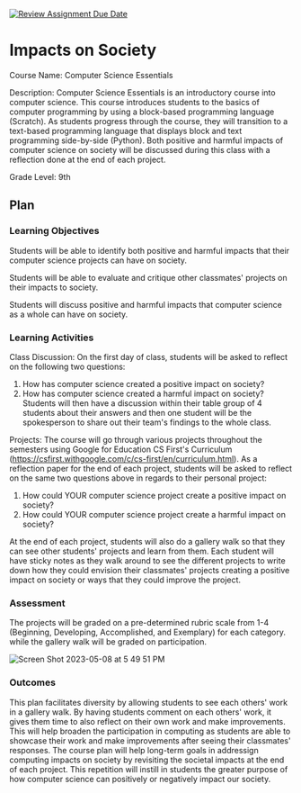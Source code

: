 [![Review Assignment Due Date](https://classroom.github.com/assets/deadline-readme-button-24ddc0f5d75046c5622901739e7c5dd533143b0c8e959d652212380cedb1ea36.svg)](https://classroom.github.com/a/ZbDEPIzT)
# Impacts on Society

Course Name: Computer Science Essentials

Description: Computer Science Essentials is an introductory course into computer science. This course introduces students to the basics of computer programming by using a block-based programming language (Scratch). As students progress through the course, they will transition to a text-based programming language that displays block and text programming side-by-side (Python). Both positive and harmful impacts of computer science on society will be discussed during this class with a reflection done at the end of each project.

Grade Level: 9th

## Plan

### Learning Objectives

Students will be able to identify both positive and harmful impacts that their computer science projects can have on society.

Students will be able to evaluate and critique other classmates' projects on their impacts to society.

Students will discuss positive and harmful impacts that computer science as a whole can have on society.

### Learning Activities

Class Discussion: On the first day of class, students will be asked to reflect on the following two questions:
1. How has computer science created a positive impact on society?
2. How has computer science created a harmful impact on society?
Students will then have a discussion within their table group of 4 students about their answers and then one student will be the spokesperson to share out their team's findings to the whole class.

Projects:
The course will go through various projects throughout the semesters using Google for Education CS First's Curriculum (https://csfirst.withgoogle.com/c/cs-first/en/curriculum.html). As a reflection paper for the end of each project, students will be asked to reflect on the same two questions above in regards to their personal project:
1. How could YOUR computer science project create a positive impact on society?
2. How could YOUR computer science project create a harmful impact on society?

At the end of each project, students will also do a gallery walk so that they can see other students' projects and learn from them. Each student will have sticky notes as they walk around to see the different projects to write down how they could envision their classmates' projects creating a positive impact on society or ways that they could improve the project.

### Assessment

The projects will be graded on a pre-determined rubric scale from 1-4 (Beginning, Developing, Accomplished, and Exemplary) for each category.
while the gallery walk will be graded on participation.

![Screen Shot 2023-05-08 at 5 49 51 PM](https://user-images.githubusercontent.com/112281905/236966710-12a5db53-a873-4160-8ffb-3577e5e6a1d5.png)

### Outcomes

This plan facilitates diversity by allowing students to see each others' work in a gallery walk. By having students comment on each others' work, it gives them time to also reflect on their own work and make improvements. This will help broaden the participation in computing as students are able to showcase their work and make improvements after seeing their classmates' responses. The course plan will help long-term goals in addressign computing impacts on society by revisiting the societal impacts at the end of each project. This repetition will instill in students the greater purpose of how computer science can positively or negatively impact our society.
